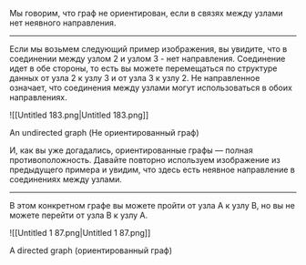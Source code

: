 Мы говорим, что граф не ориентирован, если в связях между узлами нет неявного направления.

---

Если мы возьмем следующий пример изображения, вы увидите, что в соединении между узлом 2 и узлом 3 - нет направления. Соединение идет в обе стороны, то есть вы можете перемещаться по структуре данных от узла 2 к узлу 3 и от узла 3 к узлу 2. Не направленное означает, что соединения между узлами могут использоваться в обоих направлениях.

![[Untitled 183.png|Untitled 183.png]]

An undirected graph (Не ориентированный граф)

И, как вы уже догадались, ориентированные графы — полная противоположность. Давайте повторно используем изображение из предыдущего примера и увидим, что здесь есть неявное направление в соединениях между узлами.

---

В этом конкретном графе вы можете пройти от узла A к узлу B, но вы не можете перейти от узла B к узлу A.

![[Untitled 1 87.png|Untitled 1 87.png]]

A directed graph (ориентированный граф)